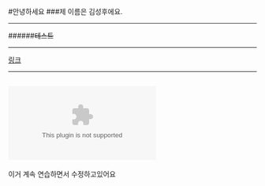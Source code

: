 #안녕하세요
###제 이름은 김성후에요.
***
######~~테스트~~
***
[링크](www.github.com)
_____
![사진](www.github.com)
-----
이거 계속 연습하면서 수정하고있어요
